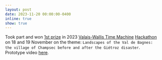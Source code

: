 ```yaml
---
layout: post
date: 2023-11-20 00:00:00-0400
inline: true
show: true
---
```


Took part and won [1st prize](https://www.timemachinevs.ch/news/rsultats-du-2me-hackathon-de-la-valais-wallis-time-machine) in 2023 [Valais-Wallis Time Machine](https://www.timemachinevs.ch/) [Hackathon](https://www.timemachinevs.ch/hackathon) on 18 and 19 November on the theme: `Landscapes of the Val de Bagnes: the village of Champsec before and after the Giétroz disaster`. Prototype video [here](https://www.youtube.com/watch?v=WZocbusEa7A).

